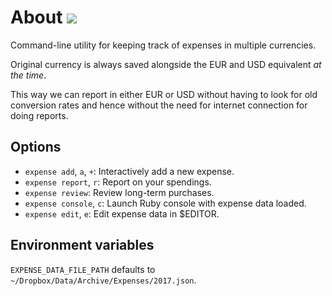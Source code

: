 # About ![](https://travis-ci.org/botanicus/expenses.svg?branch=master)

Command-line utility for keeping track of expenses in multiple currencies.

Original currency is always saved alongside the EUR and USD equivalent _at the time_.

This way we can report in either EUR or USD without having to look for old conversion
rates and hence without the need for internet connection for doing reports.

## Options

- `expense add`, `a`, `+`: Interactively add a new expense.
- `expense report`, `r`:  Report on your spendings.
- `expense review`: Review long-term purchases.
- `expense console`, `c`: Launch Ruby console with expense data loaded.
- `expense edit`, `e`: Edit expense data in $EDITOR.

## Environment variables

`EXPENSE_DATA_FILE_PATH` defaults to `~/Dropbox/Data/Archive/Expenses/2017.json`.
